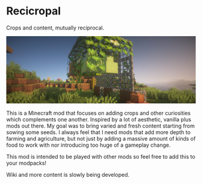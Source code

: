 # Recicropal

Crops and content, mutually reciprocal.

![cover.png](assets%2Fcover.png)

This is a Minecraft mod that focuses on adding crops and other curiosities which 
complements one another. Inspired by a lot of aesthetic, vanilla plus mods out there.
My goal was to bring varied and fresh content starting from sowing some seeds.
I always feel that I need mods that add more depth to farming and agriculture,
but not just by adding a massive amount of kinds of food to work with nor
introducing too huge of a gameplay change.

This mod is intended to be played with other mods so feel free to add this to your modpacks!

Wiki and more content is slowly being developed.
